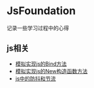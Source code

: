 # JsFoundation

记录一些学习过程中的心得

## js相关

* [模拟实现js的Bind方法](https://github.com/licongwen/JsFoundation/blob/master/js/%E5%AE%9E%E7%8E%B0js%E7%9A%84bind%E6%96%B9%E6%B3%95.md)
* [模拟实现js的New构造函数方法](https://github.com/licongwen/JsFoundation/blob/master/js/%E5%AE%9E%E7%8E%B0new%E6%96%B9%E6%B3%95.md)
* [js中的防抖和节流](https://github.com/licongwen/JsFoundation/blob/master/js/%E8%8A%82%E6%B5%81%E5%92%8C%E9%98%B2%E6%8A%96.md)


